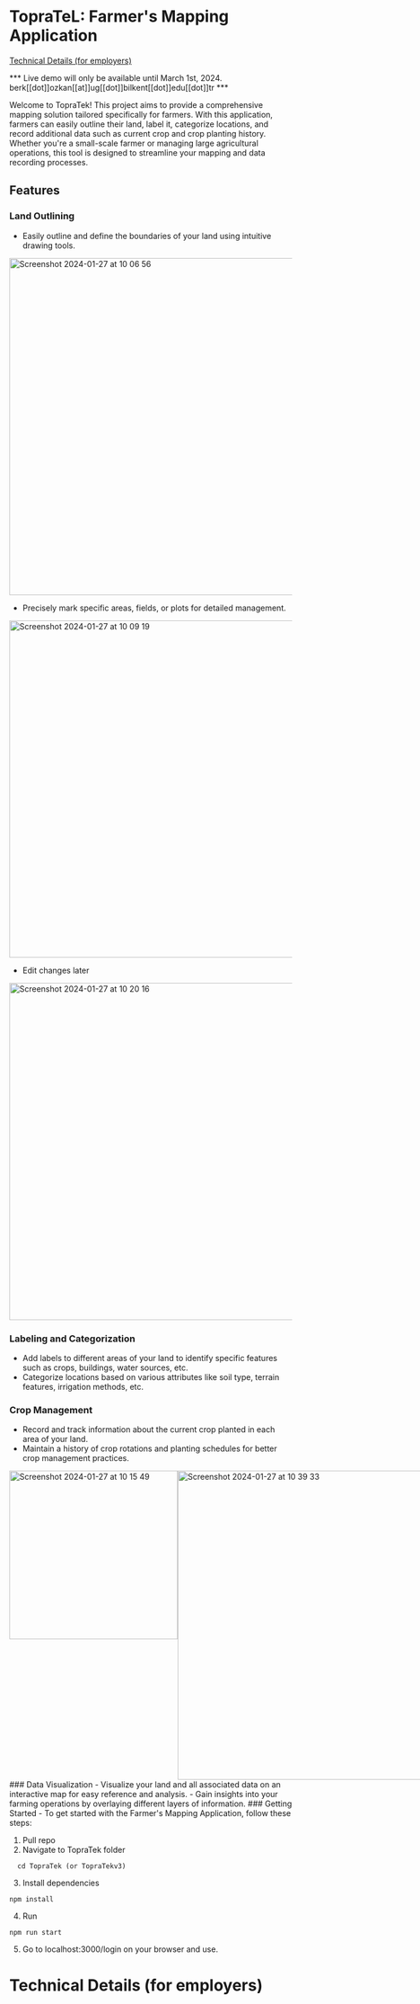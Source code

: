# TopraTeL: Farmer's Mapping Application

[Technical Details (for employers)](#technical-details)

*** Live demo will only be available until March 1st, 2024. berk[[dot]]ozkan[[at]]ug[[dot]]bilkent[[dot]]edu[[dot]]tr ***

Welcome to TopraTek! This project aims to provide a comprehensive mapping solution tailored specifically for farmers. With this application, farmers can easily outline their land, label it, categorize locations, and record additional data such as current crop and crop planting history. Whether you're a small-scale farmer or managing large agricultural operations, this tool is designed to streamline your mapping and data recording processes.

## Features
### Land Outlining
- Easily outline and define the boundaries of your land using intuitive drawing tools.
  
<img width="600" style="display: flex;" alt="Screenshot 2024-01-27 at 10 06 56" src="https://github.com/berkOzkanCSGod/TopraTek/assets/82842011/f9f77b20-4935-409e-b976-e0eac63e46a5">

- Precisely mark specific areas, fields, or plots for detailed management.

<img width="600" alt="Screenshot 2024-01-27 at 10 09 19" src="https://github.com/berkOzkanCSGod/TopraTek/assets/82842011/5b440baa-8155-497d-bcad-1d8193eb7dd3">

- Edit changes later

<img width="600" alt="Screenshot 2024-01-27 at 10 20 16" src="https://github.com/berkOzkanCSGod/TopraTek/assets/82842011/cd5e71ba-7e47-40d6-846a-5e06af02239b">

### Labeling and Categorization
- Add labels to different areas of your land to identify specific features such as crops, buildings, water sources, etc.
- Categorize locations based on various attributes like soil type, terrain features, irrigation methods, etc.

### Crop Management
- Record and track information about the current crop planted in each area of your land.
- Maintain a history of crop rotations and planting schedules for better crop management practices.
<div style="display: flex;">
  <img width="300" alt="Screenshot 2024-01-27 at 10 15 49" src="https://github.com/berkOzkanCSGod/TopraTek/assets/82842011/2b390c1e-cdbf-4454-a07f-f5e1fa695d79">
  <img width="550" alt="Screenshot 2024-01-27 at 10 39 33" src="https://github.com/berkOzkanCSGod/TopraTek/assets/82842011/f8c0aadf-032d-45f9-86d5-cb45772b8117">
</div>
### Data Visualization
- Visualize your land and all associated data on an interactive map for easy reference and analysis.
- Gain insights into your farming operations by overlaying different layers of information.
### Getting Started
-   To get started with the Farmer's Mapping Application, follow these steps:

1. Pull repo
2. Navigate to TopraTek folder
```
  cd TopraTek (or TopraTekv3)
```
3. Install dependencies
```
npm install
```
4. Run
```
npm run start
```
5. Go to localhost:3000/login on your browser and use.

# Technical Details (for employers)
